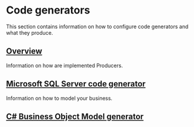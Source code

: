 # Code generators

This section contains information on how to configure code generators and what they produce.

## [Overview](code-generators/overview.md)

Information on how are implemented Producers.

## [Microsoft SQL Server code generator](code-generators/microsoft_sql_server_code_generator.md)

Information on how to model your business.

## [C# Business Object Model generator](code-generators/c_business_object_model_generator.md)